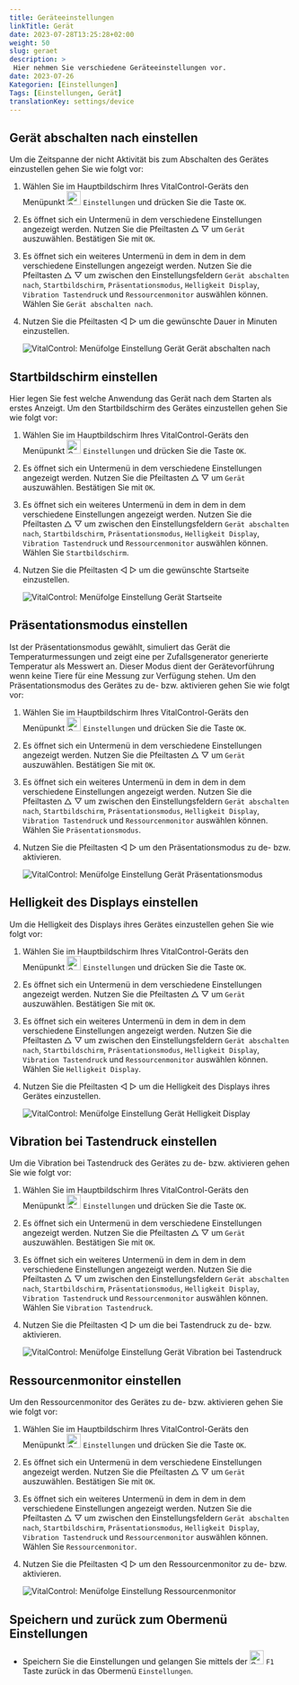 ```yaml
---
title: Geräteeinstellungen
linkTitle: Gerät
date: 2023-07-28T13:25:28+02:00
weight: 50
slug: geraet
description: >
 Hier nehmen Sie verschiedene Geräteeinstellungen vor.
date: 2023-07-26
Kategorien: [Einstellungen]
Tags: [Einstellungen, Gerät]
translationKey: settings/device
---
```

## Gerät abschalten nach einstellen

Um die Zeitspanne der nicht Aktivität bis zum Abschalten des Gerätes einzustellen gehen Sie wie folgt vor:

1. Wählen Sie im Hauptbildschirm Ihres VitalControl-Geräts den Menüpunkt <img src="/icons/gear.svg" width="25" align="bottom" alt="Settings" /> `Einstellungen` und drücken Sie die Taste `OK`.

2. Es öffnet sich ein Untermenü in dem verschiedene Einstellungen angezeigt werden. Nutzen Sie die Pfeiltasten  △ ▽  um `Gerät` auszuwählen. Bestätigen Sie mit `OK`.

3. Es öffnet sich ein weiteres Untermenü in dem in dem in dem verschiedene Einstellungen angezeigt werden. Nutzen Sie die Pfeiltasten △ ▽ um zwischen den Einstellungsfeldern `Gerät abschalten nach`, `Startbildschirm`, `Präsentationsmodus`, `Helligkeit Display`, `Vibration Tastendruck` und `Ressourcenmonitor` auswählen können. Wählen Sie `Gerät abschalten nach`.

4. Nutzen Sie die Pfeiltasten ◁ ▷ um die gewünschte Dauer in Minuten einzustellen.

    ![VitalControl: Menüfolge Einstellung Gerät Gerät abschalten nach](../bilder/gerätabschaltennach.png "Gerät abschalten nach einstellen")

## Startbildschirm einstellen

Hier legen Sie fest welche Anwendung das Gerät nach dem Starten als erstes Anzeigt. Um den Startbildschirm des Gerätes einzustellen gehen Sie wie folgt vor:

1. Wählen Sie im Hauptbildschirm Ihres VitalControl-Geräts den Menüpunkt <img src="/icons/gear.svg" width="25" align="bottom" alt="Settings" /> `Einstellungen` und drücken Sie die Taste `OK`.

2. Es öffnet sich ein Untermenü in dem verschiedene Einstellungen angezeigt werden. Nutzen Sie die Pfeiltasten  △ ▽  um `Gerät` auszuwählen. Bestätigen Sie mit `OK`.

3. Es öffnet sich ein weiteres Untermenü in dem in dem in dem verschiedene Einstellungen angezeigt werden. Nutzen Sie die Pfeiltasten △ ▽ um zwischen den Einstellungsfeldern `Gerät abschalten nach`, `Startbildschirm`, `Präsentationsmodus`, `Helligkeit Display`, `Vibration Tastendruck` und `Ressourcenmonitor` auswählen können. Wählen Sie `Startbildschirm`.

4. Nutzen Sie die Pfeiltasten ◁ ▷ um die gewünschte Startseite einzustellen.

    ![VitalControl: Menüfolge Einstellung Gerät Startseite](../bilder/startseite.png "Startseite einstellen")

## Präsentationsmodus einstellen

Ist der Präsentationsmodus gewählt, simuliert das Gerät die Temperaturmessungen und zeigt eine per Zufallsgenerator generierte Temperatur als Messwert an. Dieser Modus dient der Gerätevorführung
wenn keine Tiere für eine Messung zur Verfügung stehen. Um den Präsentationsmodus des Gerätes zu de- bzw. aktivieren gehen Sie wie folgt vor:

1. Wählen Sie im Hauptbildschirm Ihres VitalControl-Geräts den Menüpunkt <img src="/icons/gear.svg" width="25" align="bottom" alt="Settings" /> `Einstellungen` und drücken Sie die Taste `OK`.

2. Es öffnet sich ein Untermenü in dem verschiedene Einstellungen angezeigt werden. Nutzen Sie die Pfeiltasten  △ ▽  um `Gerät` auszuwählen. Bestätigen Sie mit `OK`.

3. Es öffnet sich ein weiteres Untermenü in dem in dem in dem verschiedene Einstellungen angezeigt werden. Nutzen Sie die Pfeiltasten △ ▽ um zwischen den Einstellungsfeldern `Gerät abschalten nach`, `Startbildschirm`, `Präsentationsmodus`, `Helligkeit Display`, `Vibration Tastendruck` und `Ressourcenmonitor` auswählen können. Wählen Sie `Präsentationsmodus`.

4. Nutzen Sie die Pfeiltasten ◁ ▷ um den Präsentationsmodus zu de- bzw. aktivieren.

    ![VitalControl: Menüfolge Einstellung Gerät Präsentationsmodus](../bilder/präsentationsmodus.png "Präsentationsmodus einstellen")

## Helligkeit des Displays einstellen

Um die Helligkeit des Displays ihres Gerätes einzustellen gehen Sie wie folgt vor:

1. Wählen Sie im Hauptbildschirm Ihres VitalControl-Geräts den Menüpunkt <img src="/icons/gear.svg" width="25" align="bottom" alt="Settings" /> `Einstellungen` und drücken Sie die Taste `OK`.

2. Es öffnet sich ein Untermenü in dem verschiedene Einstellungen angezeigt werden. Nutzen Sie die Pfeiltasten  △ ▽  um `Gerät` auszuwählen. Bestätigen Sie mit `OK`.

3. Es öffnet sich ein weiteres Untermenü in dem in dem in dem verschiedene Einstellungen angezeigt werden. Nutzen Sie die Pfeiltasten △ ▽ um zwischen den Einstellungsfeldern `Gerät abschalten nach`, `Startbildschirm`, `Präsentationsmodus`, `Helligkeit Display`, `Vibration Tastendruck` und `Ressourcenmonitor` auswählen können. Wählen Sie `Helligkeit Display`.

4. Nutzen Sie die Pfeiltasten ◁ ▷ um die Helligkeit des Displays ihres Gerätes einzustellen.

    ![VitalControl: Menüfolge Einstellung Gerät Helligkeit Display](../bilder/helligkeitdisplay.png "Helligkeit des Displays einstellen")

## Vibration bei Tastendruck einstellen

Um die Vibration bei Tastendruck des Gerätes zu de- bzw. aktivieren gehen Sie wie folgt vor:

1. Wählen Sie im Hauptbildschirm Ihres VitalControl-Geräts den Menüpunkt <img src="/icons/gear.svg" width="25" align="bottom" alt="Settings" /> `Einstellungen` und drücken Sie die Taste `OK`.

2. Es öffnet sich ein Untermenü in dem verschiedene Einstellungen angezeigt werden. Nutzen Sie die Pfeiltasten  △ ▽  um `Gerät` auszuwählen. Bestätigen Sie mit `OK`.

3. Es öffnet sich ein weiteres Untermenü in dem in dem in dem verschiedene Einstellungen angezeigt werden. Nutzen Sie die Pfeiltasten △ ▽ um zwischen den Einstellungsfeldern `Gerät abschalten nach`, `Startbildschirm`, `Präsentationsmodus`, `Helligkeit Display`, `Vibration Tastendruck` und `Ressourcenmonitor` auswählen können. Wählen Sie `Vibration Tastendruck`.

4. Nutzen Sie die Pfeiltasten ◁ ▷ um die bei Tastendruck zu de- bzw. aktivieren.

    ![VitalControl: Menüfolge Einstellung Gerät Vibration bei Tastendruck](../bilder/vibrationtastendruck.png "Vibration bei Tastendruck einstellen")

## Ressourcenmonitor einstellen

Um den Ressourcenmonitor des Gerätes zu de- bzw. aktivieren gehen Sie wie folgt vor:

1. Wählen Sie im Hauptbildschirm Ihres VitalControl-Geräts den Menüpunkt <img src="/icons/gear.svg" width="25" align="bottom" alt="Settings" /> `Einstellungen` und drücken Sie die Taste `OK`.

2. Es öffnet sich ein Untermenü in dem verschiedene Einstellungen angezeigt werden. Nutzen Sie die Pfeiltasten  △ ▽  um `Gerät` auszuwählen. Bestätigen Sie mit `OK`.

3. Es öffnet sich ein weiteres Untermenü in dem in dem in dem verschiedene Einstellungen angezeigt werden. Nutzen Sie die Pfeiltasten △ ▽ um zwischen den Einstellungsfeldern `Gerät abschalten nach`, `Startbildschirm`, `Präsentationsmodus`, `Helligkeit Display`, `Vibration Tastendruck` und `Ressourcenmonitor` auswählen können. Wählen Sie `Ressourcenmonitor`.

4. Nutzen Sie die Pfeiltasten ◁ ▷ um den Ressourcenmonitor zu de- bzw. aktivieren.

    ![VitalControl: Menüfolge Einstellung Ressourcenmonitor](../bilder/ressourcenmonitor.png "Ressourcenmonitor einstellen")

## Speichern und zurück zum Obermenü Einstellungen

- Speichern Sie die Einstellungen und gelangen Sie mittels der <img src="/icons/save-return.svg" width="25" align="bottom" alt="Speichern und zurück" /> `F1` Taste zurück in das Obermenü `Einstellungen`.

